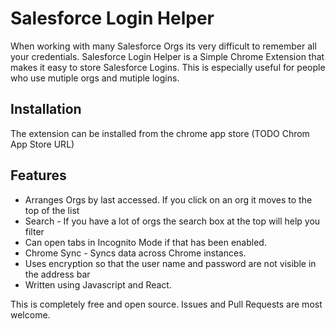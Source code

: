 # Salesforce Login Helper

When working with many Salesforce Orgs its very difficult to remember all your credentials. Salesforce Login Helper is a Simple Chrome Extension that makes it easy to store Salesforce Logins. This is especially useful for people who use mutiple orgs and mutiple logins.

## Installation

The extension can be installed from the chrome app store
(TODO Chrom App Store URL)


## Features

* Arranges Orgs by last accessed. If you click on an org it moves to the top of the list
* Search - If you have a lot of orgs the search box at the top will help you filter
* Can open tabs in Incognito Mode if that has been enabled.
* Chrome Sync - Syncs data across Chrome instances.
* Uses encryption so that the user name and password are not visible in the address bar
* Written using Javascript and React. 

This is completely free and open source. Issues and Pull Requests are most welcome.